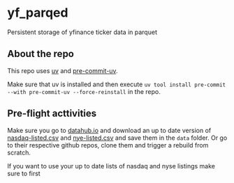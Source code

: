 # yf_parqed

Persistent storage of yfinance ticker data in parquet

## About the repo

This repo uses [uv](https://docs.astral.sh/uv/) and [pre-commit-uv](https://pypi.org/project/pre-commit-uv/).  

Make sure that uv is installed and then execute `uv tool install pre-commit --with pre-commit-uv --force-reinstall` in the repo.


## Pre-flight acttivities

Make sure you go to [datahub.io](https://datahub.io/) and download an up to date version of [nasdaq-listed.csv](https://datahub.io/core/nasdaq-listings/_r/-/data/nasdaq-listed.csv) and [nye-listed.csv](https://datahub.io/core/nyse-other-listings/_r/-/data/nyse-listed.csv) and save them in the `data` folder.  Or go to their respective github repos, clone them and trigger a rebuild from scratch.

If you want to use your up to date lists of nasdaq and nyse listings make sure to first 
